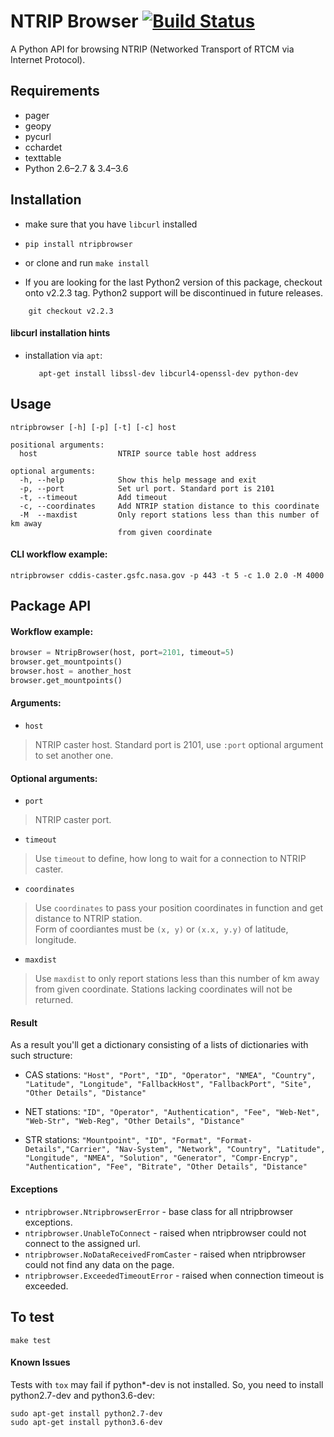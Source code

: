 # NTRIP Browser [![Build Status](https://travis-ci.com/emlid/ntripbrowser.svg?branch=master)](https://travis-ci.com/emlid/ntripbrowser)

A Python API for browsing NTRIP (Networked Transport of RTCM via Internet Protocol).

## Requirements
 - pager
 - geopy
 - pycurl
 - cchardet
 - texttable
 - Python 2.6–2.7 & 3.4–3.6

## Installation

 - make sure that you have `libcurl` installed

 - `pip install ntripbrowser`

 -  or clone and run `make install`

 - If you are looking for the last Python2 version of this package, checkout onto v2.2.3 tag. Python2 support will be discontinued in future releases. 

```
    git checkout v2.2.3
```

#### libcurl installation hints

 - installation via `apt`:
 
    ```
       apt-get install libssl-dev libcurl4-openssl-dev python-dev
    ```
    
## Usage 

```
ntripbrowser [-h] [-p] [-t] [-c] host

positional arguments:  
  host                  NTRIP source table host address

optional arguments:  
  -h, --help            Show this help message and exit  
  -p, --port            Set url port. Standard port is 2101  
  -t, --timeout         Add timeout  
  -c, --coordinates     Add NTRIP station distance to this coordinate
  -M  --maxdist         Only report stations less than this number of km away
                        from given coordinate
 ```

#### CLI workflow example:

    ntripbrowser cddis-caster.gsfc.nasa.gov -p 443 -t 5 -c 1.0 2.0 -M 4000

## Package API
#### Workflow example:

```python
browser = NtripBrowser(host, port=2101, timeout=5)
browser.get_mountpoints()
browser.host = another_host
browser.get_mountpoints()
```

#### Arguments:

 - `host`

> NTRIP caster host.
> Standard port is 2101, use `:port` optional argument to set another one.

#### Optional arguments:

 - `port`

> NTRIP caster port.

 - `timeout`    
 
> Use `timeout` to define, how long to wait for a connection to NTRIP caster.
 - `coordinates`
 
> Use `coordinates` to pass your position coordinates in function and get distance to NTRIP station.    
> Form of coordiantes must be `(x, y)` or `(x.x, y.y)` of latitude, longitude.

 - `maxdist`
> Use `maxdist` to only report stations less than this number of km away from given coordinate. Stations lacking coordinates will not be returned.

#### Result

As a result you'll get a dictionary consisting of a lists of dictionaries with such structure:

- CAS stations: `"Host", "Port", "ID", "Operator", "NMEA", "Country", "Latitude", "Longitude", "FallbackHost", "FallbackPort", "Site", "Other Details", "Distance"` 

- NET stations: `"ID", "Operator", "Authentication", "Fee", "Web-Net", "Web-Str", "Web-Reg", "Other Details", "Distance"`    

- STR stations: `"Mountpoint", "ID", "Format", "Format-Details","Carrier", "Nav-System", "Network", "Country", "Latitude", "Longitude", "NMEA", "Solution", "Generator", "Compr-Encryp", "Authentication", "Fee", "Bitrate", "Other Details", "Distance"`

#### Exceptions

 - `ntripbrowser.NtripbrowserError` - base class for all ntripbrowser exceptions.
 - `ntripbrowser.UnableToConnect` - raised when ntripbrowser could not connect to the assigned url.
 - `ntripbrowser.NoDataReceivedFromCaster` - raised when ntripbrowser could not find any data on the page.
 - `ntripbrowser.ExceededTimeoutError` - raised when connection timeout is exceeded.

## To test

    make test

#### Known Issues
Tests with `tox` may fail if python*-dev is not installed.
So, you need to install python2.7-dev and python3.6-dev:

    sudo apt-get install python2.7-dev
    sudo apt-get install python3.6-dev


